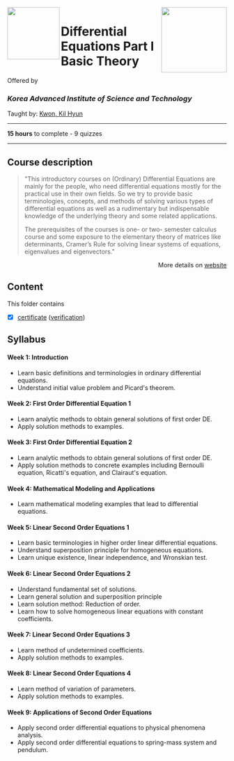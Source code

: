 <a href="https://www.coursera.org/learn/ordinary-differential-equations">
  <img src="/img/Differential_Equations_Part_I_Basic_Theory_logo.avif" width="150" align="right">
</a>

<img src="https://upload.wikimedia.org/wikipedia/en/2/29/KAIST_logo_small.svg" width="120" height="120" align="left">

# Differential Equations Part I Basic Theory

Offered by 
### *Korea Advanced Institute of Science and Technology*

Taught by: [Kwon, Kil Hyun](https://www.coursera.org/instructor/~28649677)

---

**15 hours** to complete - 9 quizzes

---

## Course description

>"This introductory courses on (Ordinary) Differential Equations are mainly for the people, who need differential equations mostly for the practical use in their own fields. So we try to provide basic terminologies, concepts, and methods of solving various types of differential equations as well as a rudimentary but indispensable knowledge of the underlying theory and some related applications. 
>
>The prerequisites of the courses is one- or two- semester calculus course and some exposure to the elementary theory of matrices like determinants, Cramer’s Rule for solving linear systems of equations, eigenvalues and eigenvectors."

<p align="right">More details on <a href="https://www.coursera.org/learn/ordinary-differential-equations">website</a></p>

## Content
This folder contains 
- [x] [certificate](./Certificate/certificate.pdf) ([verification](certificate_link))

## Syllabus

#### Week 1: Introduction
- Learn basic definitions and terminologies in ordinary differential equations.
- Understand initial value problem and Picard's theorem.

#### Week 2: First Order Differential Equation 1
- Learn analytic methods to obtain general solutions of first order DE.
- Apply solution methods to examples.

#### Week 3: First Order Differential Equation 2
- Learn analytic methods to obtain general solutions of first order DE.
- Apply solution methods to concrete examples including Bernoulli equation, Ricatti's equation, and Clairaut's equation.

#### Week 4: Mathematical Modeling and Applications
- Learn mathematical modeling examples that lead to differential equations.

#### Week 5: Linear Second Order Equations 1
- Learn basic terminologies in higher order linear differential equations.
- Understand superposition principle for homogeneous equations.
- Learn unique existence, linear independence, and Wronskian test.

#### Week 6: Linear Second Order Equations 2
- Understand fundamental set of solutions.
- Learn general solution and superposition principle
- Learn solution method: Reduction of order.
- Learn how to solve homogeneous linear equations with constant coefficients.

#### Week 7: Linear Second Order Equations 3
- Learn method of undetermined coefficients.
- Apply solution methods to examples.

#### Week 8: Linear Second Order Equations 4
- Learn method of variation of parameters.
- Apply solution methods to examples.

#### Week 9: Applications of Second Order Equations
- Apply second order differential equations to physical phenomena analysis.
- Apply second order differential equations to spring-mass system and pendulum.
